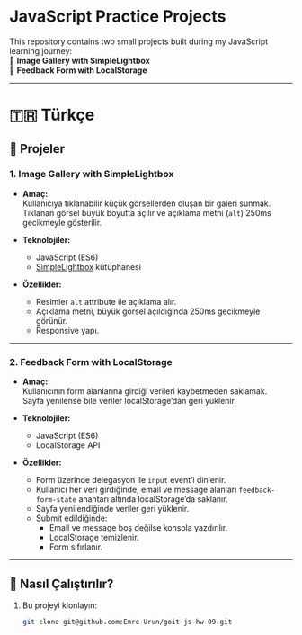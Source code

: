 # JavaScript Practice Projects

This repository contains two small projects built during my JavaScript learning
journey:  
📌 **Image Gallery with SimpleLightbox**  
📌 **Feedback Form with LocalStorage**

---

# 🇹🇷 Türkçe

## 📌 Projeler

### 1. Image Gallery with SimpleLightbox

- **Amaç:**  
  Kullanıcıya tıklanabilir küçük görsellerden oluşan bir galeri sunmak.  
  Tıklanan görsel büyük boyutta açılır ve açıklama metni (`alt`) 250ms
  gecikmeyle gösterilir.

- **Teknolojiler:**

  - JavaScript (ES6)
  - [SimpleLightbox](https://simplelightbox.com/) kütüphanesi

- **Özellikler:**
  - Resimler `alt` attribute ile açıklama alır.
  - Açıklama metni, büyük görsel açıldığında 250ms gecikmeyle görünür.
  - Responsive yapı.

---

### 2. Feedback Form with LocalStorage

- **Amaç:**  
  Kullanıcının form alanlarına girdiği verileri kaybetmeden saklamak.  
  Sayfa yenilense bile veriler localStorage’dan geri yüklenir.

- **Teknolojiler:**

  - JavaScript (ES6)
  - LocalStorage API

- **Özellikler:**
  - Form üzerinde delegasyon ile `input` event’i dinlenir.
  - Kullanıcı her veri girdiğinde, email ve message alanları
    `feedback-form-state` anahtarı altında localStorage’da saklanır.
  - Sayfa yenilendiğinde veriler geri yüklenir.
  - Submit edildiğinde:
    - Email ve message boş değilse konsola yazdırılır.
    - LocalStorage temizlenir.
    - Form sıfırlanır.

---

## 🚀 Nasıl Çalıştırılır?

1. Bu projeyi klonlayın:
   ```bash
   git clone git@github.com:Emre-Urun/goit-js-hw-09.git
   ```
